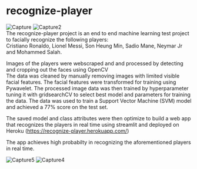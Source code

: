 # recognize-player
![Capture](https://user-images.githubusercontent.com/54807024/123533783-8f7cbb00-d6ab-11eb-98aa-c3c8f07657d8.JPG)
![Capture2](https://user-images.githubusercontent.com/54807024/123533840-1af64c00-d6ac-11eb-8cdb-37b776cf1f9d.JPG)<br>
The recognize-player project is an end to end machine learning test project to facially recognize the following players: <br>
Cristiano Ronaldo, Lionel Messi, Son Heung Min, Sadio Mane, Neymar Jr and Mohammed Salah.

Images of the players were webscraped and  and processed by detecting and cropping out the faces using OpenCV<br>
The data was cleaned by manually removing images with limited visible facial features.
The facial features were transformed for training using Pywavelet.
The processed image data was then trained  by hyperparameter tuning it with gridsearchCV to select best model and parameters for training the data.
The data was used to  train a Support Vector Machine (SVM) model and achieved a 77% score on the test set.

The saved model and class attributes were then optimize to build a web app that recognizes the players in real time using streamlit and deployed on Heroku (https://recognize-player.herokuapp.com/)

The app achieves high probabilty in recognizing the aforementioned players in real time.<br>

![Capture5](https://user-images.githubusercontent.com/54807024/123534065-9d334000-d6ad-11eb-996d-c066b49bc36c.JPG)
![Capture4](https://user-images.githubusercontent.com/54807024/123534016-331a9b00-d6ad-11eb-811c-bc35dbade54b.JPG)





